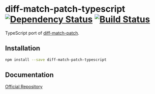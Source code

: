 # diff-match-patch-typescript [![Dependency Status](https://david-dm.org/nonoroazoro/diff-match-patch-typescript/dev-status.svg)](https://david-dm.org/nonoroazoro/diff-match-patch-typescript?type=dev) [![Build Status](https://travis-ci.org/nonoroazoro/diff-match-patch-typescript.svg?branch=master)](https://travis-ci.org/nonoroazoro/diff-match-patch-typescript)

TypeScript port of [diff-match-patch](https://github.com/google/diff-match-patch).


## Installation

```bash
npm install --save diff-match-patch-typescript
```

## Documentation

[Official Repository](https://github.com/google/diff-match-patch)

